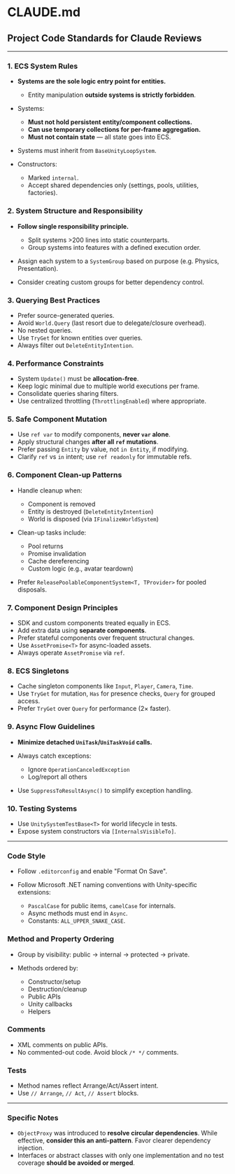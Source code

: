 # CLAUDE.md

## Project Code Standards for Claude Reviews

---

### 1. **ECS System Rules**

* **Systems are the sole logic entry point for entities.**

  * Entity manipulation **outside systems is strictly forbidden**.
* Systems:

  * **Must not hold persistent entity/component collections.**
  * **Can use temporary collections for per-frame aggregation.**
  * **Must not contain state** — all state goes into ECS.
* Systems must inherit from `BaseUnityLoopSystem`.
* Constructors:

  * Marked `internal`.
  * Accept shared dependencies only (settings, pools, utilities, factories).

### 2. **System Structure and Responsibility**

* **Follow single responsibility principle.**

  * Split systems >200 lines into static counterparts.
  * Group systems into features with a defined execution order.
* Assign each system to a `SystemGroup` based on purpose (e.g. Physics, Presentation).
* Consider creating custom groups for better dependency control.

### 3. **Querying Best Practices**

* Prefer source-generated queries.
* Avoid `World.Query` (last resort due to delegate/closure overhead).
* No nested queries.
* Use `TryGet` for known entities over queries.
* Always filter out `DeleteEntityIntention`.

### 4. **Performance Constraints**

* System `Update()` must be **allocation-free**.
* Keep logic minimal due to multiple world executions per frame.
* Consolidate queries sharing filters.
* Use centralized throttling (`ThrottlingEnabled`) where appropriate.

### 5. **Safe Component Mutation**

* Use `ref var` to modify components, **never ****`var`**** alone**.
* Apply structural changes **after all ****`ref`**** mutations**.
* Prefer passing `Entity` by value, not `in Entity`, if modifying.
* Clarify `ref` vs `in` intent; use `ref readonly` for immutable refs.

### 6. **Component Clean-up Patterns**

* Handle cleanup when:

  * Component is removed
  * Entity is destroyed (`DeleteEntityIntention`)
  * World is disposed (via `IFinalizeWorldSystem`)
* Clean-up tasks include:

  * Pool returns
  * Promise invalidation
  * Cache dereferencing
  * Custom logic (e.g., avatar teardown)
* Prefer `ReleasePoolableComponentSystem<T, TProvider>` for pooled disposals.

### 7. **Component Design Principles**

* SDK and custom components treated equally in ECS.
* Add extra data using **separate components**.
* Prefer stateful components over frequent structural changes.
* Use `AssetPromise<T>` for async-loaded assets.
* Always operate `AssetPromise` via `ref`.

### 8. **ECS Singletons**

* Cache singleton components like `Input`, `Player`, `Camera`, `Time`.
* Use `TryGet` for mutation, `Has` for presence checks, `Query` for grouped access.
* Prefer `TryGet` over `Query` for performance (2× faster).

### 9. **Async Flow Guidelines**

* **Minimize detached ****`UniTask`****/****`UniTaskVoid`**** calls.**
* Always catch exceptions:

  * Ignore `OperationCanceledException`
  * Log/report all others
* Use `SuppressToResultAsync()` to simplify exception handling.

### 10. **Testing Systems**

* Use `UnitySystemTestBase<T>` for world lifecycle in tests.
* Expose system constructors via `[InternalsVisibleTo]`.

---

### Code Style

* Follow `.editorconfig` and enable "Format On Save".
* Follow Microsoft .NET naming conventions with Unity-specific extensions:

  * `PascalCase` for public items, `camelCase` for internals.
  * Async methods must end in `Async`.
  * Constants: `ALL_UPPER_SNAKE_CASE`.

### Method and Property Ordering

* Group by visibility: public → internal → protected → private.
* Methods ordered by:

  * Constructor/setup
  * Destruction/cleanup
  * Public APIs
  * Unity callbacks
  * Helpers

### Comments

* XML comments on public APIs.
* No commented-out code. Avoid block `/* */` comments.

### Tests

* Method names reflect Arrange/Act/Assert intent.
* Use `// Arrange`, `// Act`, `// Assert` blocks.

---

### Specific Notes

* `ObjectProxy` was introduced to **resolve circular dependencies**. While effective, **consider this an anti-pattern**. Favor clearer dependency injection.
* Interfaces or abstract classes with only one implementation and no test coverage **should be avoided or merged**.
